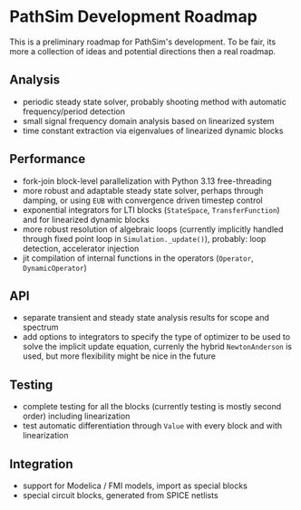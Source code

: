 # PathSim Development Roadmap

This is a preliminary roadmap for PathSim's development. To be fair, its more a collection of ideas and potential directions then a real roadmap.


## Analysis

- periodic steady state solver, probably shooting method with automatic frequency/period detection
- small signal frequency domain analysis based on linearized system
- time constant extraction via eigenvalues of linearized dynamic blocks


## Performance

- fork-join block-level parallelization with Python 3.13 free-threading
- more robust and adaptable steady state solver, perhaps through damping, or using `EUB` with convergence driven timestep control
- exponential integrators for LTI blocks (`StateSpace`, `TransferFunction`) and for linearized dynamic blocks
- more robust resolution of algebraic loops (currently implicitly handled through fixed point loop in `Simulation._update()`), probably: loop detection, accelerator injection
- jit compilation of internal functions in the operators (`Operator`, `DynamicOperator`)


## API

- separate transient and steady state analysis results for scope and spectrum
- add options to integrators to specify the type of optimizer to be used to solve the implicit update equation, currenly the hybrid `NewtonAnderson` is used, but more flexibility might be nice in the future


## Testing

- complete testing for all the blocks (currently testing is mostly second order) including linearization
- test automatic differentiation through `Value` with every block and with linearization


## Integration

- support for Modelica / FMI models, import as special blocks
- special circuit blocks, generated from SPICE netlists
